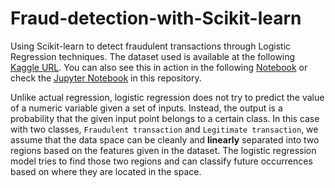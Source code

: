 # Fraud-detection-with-Scikit-learn
Using Scikit-learn to detect fraudulent transactions through Logistic Regression techniques. The dataset used is available at the following [Kaggle URL](https://www.kaggle.com/mlg-ulb/creditcardfraud/). You can also see this in action in the following [Notebook](https://colab.research.google.com/drive/1nBH-6mJ3SjSKFJagth0f6oyJLhHeZ_6-) or check the [Jupyter Notebook](https://github.com/cristianlopezcano/Fraud-detection-with-Scikit-learn/blob/master/Fraud_detection.ipynb) in this repository.

Unlike actual regression, logistic regression does not try to predict the value of a numeric variable given a set of inputs. Instead, the output is a probability that the given input point belongs to a certain class. In this case with two classes, `Fraudulent transaction` and `Legitimate transaction`, we assume that the data space can be cleanly and **linearly** separated into two regions based on the features given in the dataset. The logistic regression model tries to find those two regions and can classify future occurrences based on where they are located in the space.
